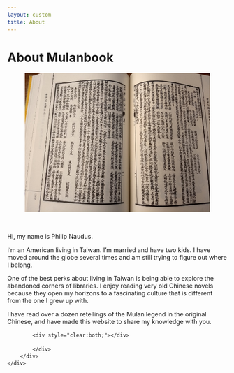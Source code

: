 ```yaml
---
layout: custom
title: About
---
```


<!-- /banner_bottom -->
<div class="main banner_bottom" id="article">
	<div class="clearfix"> </div>
	<div class="container">
		<div class="inner_sec_top_aglieits">
			<div class="banner_bottom_info">
				<h1>About Mulanbook</h1>
				<figure  class="float left" style="max-width: 450px;" >
				<img src="/assets/images/promo/about_me_book.jpg" alt="A text from the Ming dynasty." />
				</figure><br />
				<p>Hi, my name is Philip Naudus.</p>
				<p>I’m an American living in Taiwan. I’m married and have two kids. I have moved around the globe several times and am still trying to figure out where I belong.</p>
				<p>One of the best perks about living in Taiwan is being able to explore the abandoned corners of libraries. I enjoy reading very old Chinese novels because they open my horizons to a fascinating culture that is different from the one I grew up with.</p>
				<p>I have read over a dozen retellings of the Mulan legend in the original Chinese, and have made this website to share my knowledge with you.</p>

			<div style="clear:both;"></div>

			</div>
		</div>
	</div>
</div>
